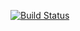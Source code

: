 [![Build Status](https://travis-ci.org/prooxeydev/voxel.svg?branch=master)](https://travis-ci.org/prooxeydev/voxel)